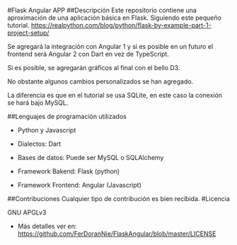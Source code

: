 #Flask Angular APP
##Descripción
Este repositorio contiene una aproximación de una aplicación básica en Flask.
Siguiendo este pequeño tutorial.
https://realpython.com/blog/python/flask-by-example-part-1-project-setup/

Se agregará la integración con Angular 1  y si es posible en un futuro 
el frontend será Angular 2 con Dart en vez de TypeScript.

Si es posible, se agregarán gráficos al final con el bello D3.

No obstante algunos cambios personalizados se han agregado.

La diferencia es que en el tutorial se usa SQLite, en este caso la conexión se hará bajo  MySQL.

##Lenguajes de programación utilizados

* Python y Javascript

* Dialectos: Dart
  
* Bases de datos: Puede ser MySQL o SQLAlchemy
  
* Framework Bakend: Flask (python)
  
* Framework Frontend: Angular (Javascript)

##Contribuciones
Cualquier tipo de contribución es bien recibida.
#Licencia

GNU APGLv3

* Más detalles ver en: https://github.com/FerDoranNie/FlaskAngular/blob/master/LICENSE




